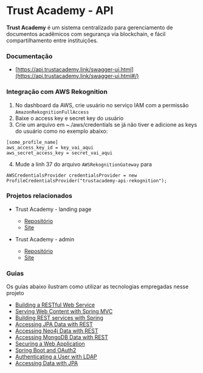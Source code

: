 # Trust Academy - API

**Trust Academy** é um sistema centralizado para gerenciamento de documentos acadêmicos com segurança via blockchain, e fácil compartilhamento entre instituições.

### Documentação

* [https://api.trustacademy.link/swagger-ui.html](https://api.trustacademy.link/swagger-ui.html#/)

### Integração com AWS Rekognition

1. No dashboard da AWS, crie usuário no serviço IAM com a permissão `AmazonRekognitionFullAccess`
2. Baixe o access key e secret key do usuário
3. Crie um arquivo em ~./aws/credentials se já não tiver e adicione as keys do usuário como no exemplo abaixo:

```
[some_profile_name]
aws_access_key_id = key_vai_aqui
aws_secret_access_key = secret_vai_aqui
```
4. Mude a linh 37 do arquivo `AWSRekognitionGateway` para

```
AWSCredentialsProvider credentialsProvider = new ProfileCredentialsProvider("trustacademy-api-rekognition");
```

### Projetos relacionados

- Trust Academy - landing page
    - [Repositório](https://github.com/fiap-winners/landing-page)
    - [Site](https://trustacademy.link/)
    
- Trust Academy - admin
    - [Repositório](https://github.com/fiap-winners/admin-frontend)
    - [Site](https://admin.trustacademy.link/)

### Guias

Os guias abaixo ilustram como utilizar as tecnologias empregadas nesse projeto

* [Building a RESTful Web Service](https://spring.io/guides/gs/rest-service/)
* [Serving Web Content with Spring MVC](https://spring.io/guides/gs/serving-web-content/)
* [Building REST services with Spring](https://spring.io/guides/tutorials/bookmarks/)
* [Accessing JPA Data with REST](https://spring.io/guides/gs/accessing-data-rest/)
* [Accessing Neo4j Data with REST](https://spring.io/guides/gs/accessing-neo4j-data-rest/)
* [Accessing MongoDB Data with REST](https://spring.io/guides/gs/accessing-mongodb-data-rest/)
* [Securing a Web Application](https://spring.io/guides/gs/securing-web/)
* [Spring Boot and OAuth2](https://spring.io/guides/tutorials/spring-boot-oauth2/)
* [Authenticating a User with LDAP](https://spring.io/guides/gs/authenticating-ldap/)
* [Accessing Data with JPA](https://spring.io/guides/gs/accessing-data-jpa/)